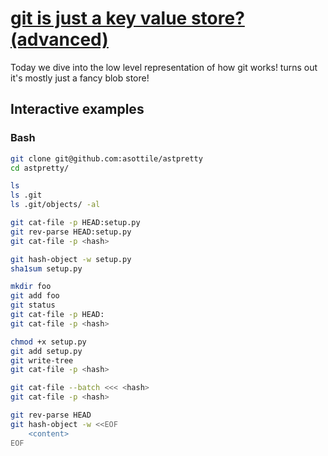 # [git is just a key value store? (advanced)](https://youtu.be/HvA-WkXqlDI)

Today we dive into the low level representation of how git works!  turns out it's mostly just a fancy blob store!

## Interactive examples

### Bash

```bash
git clone git@github.com:asottile/astpretty
cd astpretty/

ls
ls .git
ls .git/objects/ -al

git cat-file -p HEAD:setup.py
git rev-parse HEAD:setup.py
git cat-file -p <hash>

git hash-object -w setup.py
sha1sum setup.py

mkdir foo
git add foo
git status
git cat-file -p HEAD:
git cat-file -p <hash>

chmod +x setup.py
git add setup.py
git write-tree
git cat-file -p <hash>

git cat-file --batch <<< <hash>
git cat-file -p <hash>

git rev-parse HEAD
git hash-object -w <<EOF
    <content>
EOF
```
